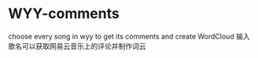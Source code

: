 # WYY-comments
 choose every song in wyy to get its comments and create WordCloud 输入歌名可以获取网易云音乐上的评论并制作词云
